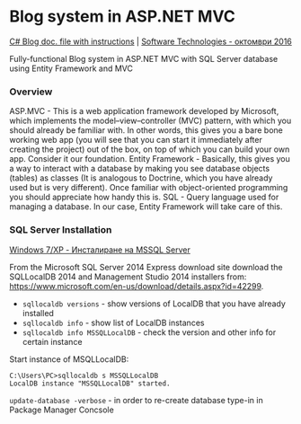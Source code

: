 # Blog system in ASP.NET MVC

[C# Blog doc. file with instructions](https://softuni.bg/downloads/svn/soft-tech/Sep-2016/Software-Technologies-Oct-2016/14.%20CSharp-Blog-Advanced-Functionality/14.%20Software-Technologies-CSharp-Blog-Advanced-Functionality.docx) | [Software Technologies - октомври 2016](https://softuni.bg/trainings/1430/software-technologies-october-2016)

Fully-functional Blog system in ASP.NET MVC with SQL Server database using Entity Framework and MVC

### Overview

ASP.MVC - This is a web application framework developed by Microsoft, which implements the model–view–controller (MVC) pattern, with which you should already be familiar with. In other words, this gives you a bare bone working web app (you will see that you can start it immediately after creating the project) out of the box, on top of which you can build your own app. Consider it our foundation.
Entity Framework - Basically, this gives you a way to interact with a database by making you see database objects (tables) as classes (It is analogous to Doctrine, which you have already used but is very different). Once familiar with object-oriented programming you should appreciate how handy this is.
SQL - Query language used for managing a database. In our case, Entity Framework will take care of this.

### SQL Server Installation

[Windows 7/XP - Инсталиране на MSSQL Server](https://softuni.bg/downloads/svn/soft-tech/Sep-2016/Software-Technologies-Oct-2016/12.%20CSharp-Blog-Basic-Functionality/12.%20Software-Technologies-SQL-Server-Installation-Win7.docx)

From the Microsoft SQL Server 2014 Express download site download the SQLLocalDB 2014 and Management Studio 2014 installers from: https://www.microsoft.com/en-us/download/details.aspx?id=42299.

- `sqllocaldb versions` - show versions of LocalDB that you have already installed
- `sqllocaldb info` - show list of LocalDB instances
- `sqllocaldb info MSSQLLocalDB` - check the version and other info for certain instance

Start instance of MSQLLocalDB:
```
C:\Users\PC>sqllocaldb s MSSQLLocalDB
LocalDB instance "MSSQLLocalDB" started.
```

`update-database -verbose` - in order to re-create database type-in in Package Manager Concsole


